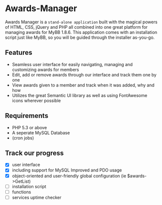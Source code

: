 # Awards-Manager
Awards Manager is a `stand-alone application` built with the magical powers of HTML, CSS, jQuery and PHP all combined into one great platform
for managing awards for MyBB 1.8.6. This application comes with an installation script just like MyBB, so you will be guided through the
installer as-you-go. 

## Features
* Seamless user interface for easily navigating, managing and customizing awards for members
* Edit, add or remove awards through our interface and track them one by one
* View awards given to a member and track when it was added, why and how
* Utilizes the great Semantic UI library as well as using FontAwesome icons wherever possible

## Requirements
* PHP  5.3 or above
* A seperate MySQL Database
* (cron jobs)

## Track our progress
- [x] user interface
- [x] including support for MySQL Improved and PDO usage
- [x] object-oriented and user-friendly global configuration (ie $awards->GetList)
- [ ] installation script
- [ ] functions
- [ ] services uptime checker
